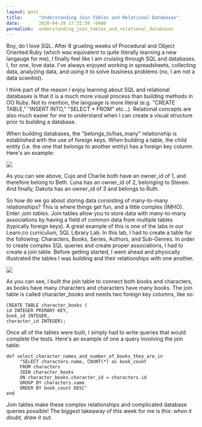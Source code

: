 ```yaml
---
layout: post
title:      "Understanding Join Tables and Relational Databases"
date:       2020-04-29 17:31:50 -0400
permalink:  understanding_join_tables_and_relational_databases
---
```



Boy, do I love SQL. After 8 grueling weeks of Procedural and Object Oriented Ruby (which was equivalent to quite literally learning a new langauge for me), I finally feel like I am cruising through SQL and databases. I, for one, love data. I've always enjoyed working in spreadsheets, collecting data, analyzing data, and using it to solve business problems (no, I am not a data scientist). 

I think part of the reason I enjoy learning about SQL and relational databases is that it is a much more visual process than building methods in OO Ruby. Not to mention, the language is more literal (e.g. "CREATE TABLE," "INSERT INTO," "SELECT * FROM" etc...). Relational concepts are also much easier for me to understand when I can create a visual structure prior to building a database.

When building databases, the "belongs_to/has_many" relationship is established with the use of foreign keys. When building a table, the child entity (i.e. the one that belongs to another entity) has a foreign key column. Here's an example:

![](https://i.imgur.com/KZ09AFP.jpg)

As you can see above, Cujo and Charlie both have an owner_id of 1, and therefore belong to Beth. Luna has an owner_id of 2, belonging to Steven. And finally, Dakota has an owner_id of 3 and belongs to Ruth.

So how do we go about storing data consisting of many-to-many relationships? This is where things get fun, and a little complex (IMHO). Enter: *join tables*. Join tables allow you to store data with many-to-many associations by having a field of common data from multiple tables (typically foreign keys). A great example of this is one of the labs in our Learn.co curriculum, SQL Library Lab. In this lab, I had to create a table for the following: Characters, Books, Series, Authors, and Sub-Genres. In order to create complex SQL queries and create proper associations, I had to create a join table. Before getting started, I went ahead and physically illustrated the tables I was building and their relationships with one another.

![](https://imgur.com/7698X3H)

As you can see, I built the join table to connect both books and characters, as books have many characters and characters have many books. The join table is called character_books and needs two foreign key columns, like so:

```
CREATE TABLE character_books (
id INTEGER PRIMARY KEY,
book_id INTEGER,
character_id INTEGER);
```

Once all of the tables were built, I simply had to write queries that would complete the tests. Here's an example of one a query involving the join table:

```
def select_character_names_and_number_of_books_they_are_in
     "SELECT characters.name, COUNT(*) as book_count
     FROM characters
     JOIN character_books 
     ON character_books.character_id = characters.id 
     GROUP BY characters.name 
     ORDER BY book_count DESC"
end
```

Join tables make these complex relationships and complicated database queries possible! The biggest takeaway of this week for me is this: *when it doubt, draw it out.*



